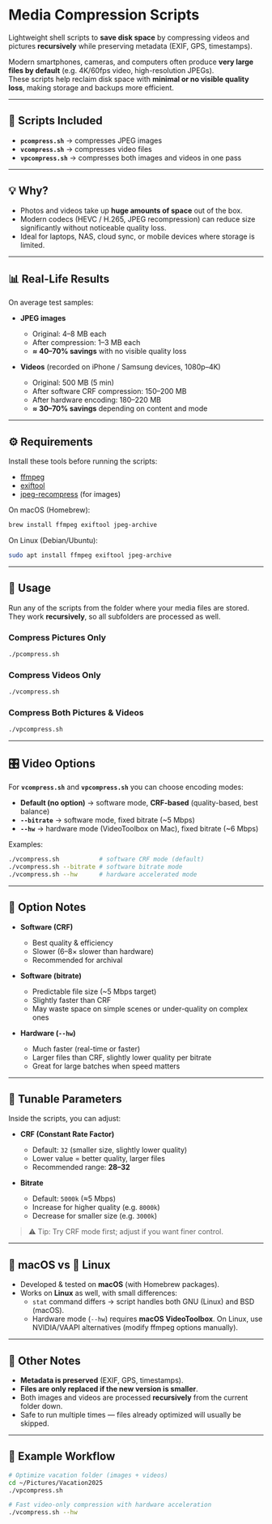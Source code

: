 # Media Compression Scripts

Lightweight shell scripts to **save disk space** by compressing videos and pictures **recursively** while preserving metadata (EXIF, GPS, timestamps).  

Modern smartphones, cameras, and computers often produce **very large files by default** (e.g. 4K/60fps video, high-resolution JPEGs).  
These scripts help reclaim disk space with **minimal or no visible quality loss**, making storage and backups more efficient.  

---

## 📌 Scripts Included

- **`pcompress.sh`** → compresses JPEG images  
- **`vcompress.sh`** → compresses video files  
- **`vpcompress.sh`** → compresses both images and videos in one pass  

---

## 💡 Why?

- Photos and videos take up **huge amounts of space** out of the box.  
- Modern codecs (HEVC / H.265, JPEG recompression) can reduce size significantly without noticeable quality loss.  
- Ideal for laptops, NAS, cloud sync, or mobile devices where storage is limited.  

---

## 📊 Real-Life Results

On average test samples:

- **JPEG images**  
  - Original: 4–8 MB each  
  - After compression: 1–3 MB each  
  - **≈ 40–70% savings** with no visible quality loss  

- **Videos** (recorded on iPhone / Samsung devices, 1080p–4K)  
  - Original: 500 MB (5 min)  
  - After software CRF compression: 150–200 MB  
  - After hardware encoding: 180–220 MB  
  - **≈ 30–70% savings** depending on content and mode  

---

## ⚙️ Requirements

Install these tools before running the scripts:

- [ffmpeg](https://ffmpeg.org/)  
- [exiftool](https://exiftool.org/)  
- [jpeg-recompress](https://github.com/danielgtaylor/jpeg-archive) (for images)  

On macOS (Homebrew):

```bash
brew install ffmpeg exiftool jpeg-archive
```

On Linux (Debian/Ubuntu):

```bash
sudo apt install ffmpeg exiftool jpeg-archive
```

---

## 🚀 Usage

Run any of the scripts from the folder where your media files are stored.  
They work **recursively**, so all subfolders are processed as well.

### Compress Pictures Only
```bash
./pcompress.sh
```

### Compress Videos Only
```bash
./vcompress.sh
```

### Compress Both Pictures & Videos
```bash
./vpcompress.sh
```

---

## 🎛 Video Options

For **`vcompress.sh`** and **`vpcompress.sh`** you can choose encoding modes:

- **Default (no option)** → software mode, **CRF-based** (quality-based, best balance)  
- **`--bitrate`** → software mode, fixed bitrate (~5 Mbps)  
- **`--hw`** → hardware mode (VideoToolbox on Mac), fixed bitrate (~6 Mbps)  

Examples:
```bash
./vcompress.sh           # software CRF mode (default)
./vcompress.sh --bitrate # software bitrate mode
./vcompress.sh --hw      # hardware accelerated mode
```

---

## 📌 Option Notes

- **Software (CRF)**  
  - Best quality & efficiency  
  - Slower (6–8× slower than hardware)  
  - Recommended for archival  

- **Software (bitrate)**  
  - Predictable file size (~5 Mbps target)  
  - Slightly faster than CRF  
  - May waste space on simple scenes or under-quality on complex ones  

- **Hardware (`--hw`)**  
  - Much faster (real-time or faster)  
  - Larger files than CRF, slightly lower quality per bitrate  
  - Great for large batches when speed matters  

---

## 🔧 Tunable Parameters

Inside the scripts, you can adjust:

- **CRF (Constant Rate Factor)**  
  - Default: `32` (smaller size, slightly lower quality)  
  - Lower value = better quality, larger files  
  - Recommended range: **28–32**  

- **Bitrate**  
  - Default: `5000k` (≈5 Mbps)  
  - Increase for higher quality (e.g. `8000k`)  
  - Decrease for smaller size (e.g. `3000k`)  

> ⚠️ Tip: Try CRF mode first; adjust if you want finer control.

---

## 🍏 macOS vs 🐧 Linux

- Developed & tested on **macOS** (with Homebrew packages).  
- Works on **Linux** as well, with small differences:  
  - `stat` command differs → script handles both GNU (Linux) and BSD (macOS).  
  - Hardware mode (`--hw`) requires **macOS VideoToolbox**. On Linux, use NVIDIA/VAAPI alternatives (modify ffmpeg options manually).  

---

## 📌 Other Notes

- **Metadata is preserved** (EXIF, GPS, timestamps).  
- **Files are only replaced if the new version is smaller**.  
- Both images and videos are processed **recursively** from the current folder down.  
- Safe to run multiple times — files already optimized will usually be skipped.  

---

## 🎉 Example Workflow

```bash
# Optimize vacation folder (images + videos)
cd ~/Pictures/Vacation2025
./vpcompress.sh

# Fast video-only compression with hardware acceleration
./vcompress.sh --hw
```
